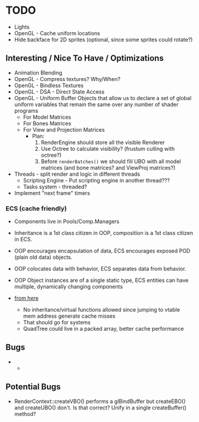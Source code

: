 # TODO

- Lights
- OpenGL - Cache uniform locations
- Hide backface for 2D sprites (optional, since some sprites could rotate?)

## Interesting / Nice To Have / Optimizations
- Animation Blending
- OpenGL - Compress textures? Why/When?
- OpenGL - Bindless Textures
- OpenGL - DSA - Direct State Access
- OpenGL - Uniform Buffer Objects that allow us to declare a set of global uniform variables that remain the same over any number of shader programs
  - For Model Matrices
  - For Bones Matrices
  - For View and Projection Matrices
    - Plan:
      1. RenderEngine should store all the visible Renderer
      2. Use Octree to calculate visibility? (frustum culling with octree?)
      3. Before ```renderBatches()``` we should fill UBO with all model matrices (and bone matrices? and ViewProj matrices?)
- Threads - split render and logic in different threads
  - Scripting Engine - Put scripting engine in another thread???
  - Tasks system - threaded?
- Implement "next frame" timers

### ECS (cache friendly)
- Components live in Pools/Comp.Managers
- Inheritance is a 1st class citizen in OOP, composition is a 1st class citizen in ECS.
- OOP encourages encapsulation of data, ECS encourages exposed POD (plain old data) objects.
- OOP colocates data with behavior, ECS separates data from behavior.
- OOP Object instances are of a single static type, ECS entities can have multiple, dynamically changing components

- [from here](https://gamedev.stackexchange.com/questions/82030/how-are-entity-systems-cache-efficient)
  - No inheritance/virtual functions allowed since jumping to vtable mem address generate cache misses
  - That should go for systems
  - QuadTree could live in a packed array, better cache performance

## Bugs
- -

## Potential Bugs
- RenderContext::createVBO() performs a glBindBuffer but createEBO() and createUBO() don't. Is that correct? Unify in a single createBuffer() method?